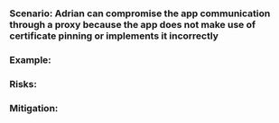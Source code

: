 ### Scenario: Adrian can compromise the app communication through a proxy because the app does not make use of certificate pinning or implements it incorrectly

### Example:

### Risks: 

### Mitigation: